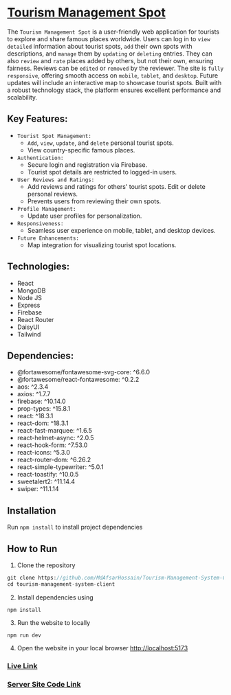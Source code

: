 # [Tourism Management Spot](https://tourista-hub.web.app/)

The `Tourism Management Spot` is a user-friendly web application for tourists to explore and share famous places worldwide. Users can log in to `view detailed` information about tourist spots, `add` their own spots with descriptions, and `manage` them by `updating` or `deleting` entries. They can also `review` and `rate` places added by others, but not their own, ensuring fairness. Reviews can be `edited` or `removed` by the reviewer. The site is `fully responsive`, offering smooth access on `mobile`, `tablet`, and `desktop`. Future updates will include an interactive map to showcase tourist spots. Built with a robust technology stack, the platform ensures excellent performance and scalability.

## Key Features:

- `Tourist Spot Management:`
  - `Add`, `view`, `update`, and `delete` personal tourist spots.
  - View country-specific famous places.
- `Authentication:`
  - Secure login and registration via Firebase.
  - Tourist spot details are restricted to logged-in users.
- `User Reviews and Ratings:`
  - Add reviews and ratings for others' tourist spots.
    Edit or delete personal reviews.
  - Prevents users from reviewing their own spots.
- `Profile Management:`
  - Update user profiles for personalization.
- `Responsiveness:`
  - Seamless user experience on mobile, tablet, and desktop devices.
- `Future Enhancements:`
  - Map integration for visualizing tourist spot locations.

## Technologies:

- React
- MongoDB
- Node JS
- Express
- Firebase
- React Router
- DaisyUI
- Tailwind

## Dependencies:

- @fortawesome/fontawesome-svg-core: ^6.6.0
- @fortawesome/react-fontawesome: ^0.2.2
- aos: ^2.3.4
- axios: ^1.7.7
- firebase: ^10.14.0
- prop-types: ^15.8.1
- react: ^18.3.1
- react-dom: ^18.3.1
- react-fast-marquee: ^1.6.5
- react-helmet-async: ^2.0.5
- react-hook-form: ^7.53.0
- react-icons: ^5.3.0
- react-router-dom: ^6.26.2
- react-simple-typewriter: ^5.0.1
- react-toastify: ^10.0.5
- sweetalert2: ^11.14.4
- swiper: ^11.1.14

## Installation

Run `npm install` to install project dependencies

## How to Run

1.  Clone the repository

```JavaScript
git clone https://github.com/MdAfsarHossain/Tourism-Management-System-Client.git
cd tourism-management-system-client
```

2.  Install dependencies using

```JS
npm install
```

3.  Run the website to locally

```
npm run dev
```

4.  Open the website in your local browser
    [http://localhost:5173](http://localhost:5173)

### [Live Link](https://tourista-hub.web.app/)

### [Server Site Code Link](https://github.com/MdAfsarHossain/Tourism-Management-System-Server)
